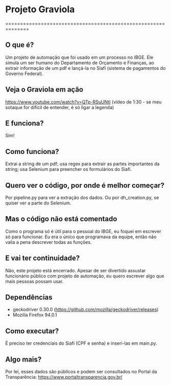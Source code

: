 # Projeto Graviola 
==============================================================

## O que é?

Um projeto de automação que foi usado em um processo no IBGE. Ele simula um ser humano do Departamento de Orçamento e Finanças, ao extrair informação de um pdf e lançá-la no Siafi (sistema de pagamentos do Governo Federal). 

## Veja o Graviola em ação
https://www.youtube.com/watch?v=QTp-RSuUNtI
(vídeo de 1:30 - se meu sotaque for difícil de entender, é só ligar a legenda)

## E funciona?

Sim! 

## Como funciona?

Extrai a string de um pdf; usa regex para extrair as partes importantes da string; usa Selenium para preencher os formulários do Siafi.

## Quero ver o código, por onde é melhor começar?

Por pipeline.py para ver a extração dos dados. Ou por dh_creation.py, se quiser ver a parte do Selenium.

## Mas o código não está comentado

Como o programa só é útil para o pessoal do IBGE, eu foquei em escrever só para funcionar. Eu era o único que programava da equipe, então não valia a pena descrever todas as funções.

## E vai ter continuidade?

Não, este projeto está encerrado. Apesar de ser divertido assustar funcionário público com projeto de automação, eu quero escrever algo que mais pessoas possam usar. 

## Dependências

- geckodriver 0.30.0 (https://github.com/mozilla/geckodriver/releases)
- Mozilla Firefox 94.0.1

## Como executar?

É preciso ter credenciais do Siafi (CPF e senha) e inseri-las em main.py.

## Algo mais?

Por lei, esses dados são públicos e podem ser consultados no Portal da Transparência: https://www.portaltransparencia.gov.br/

